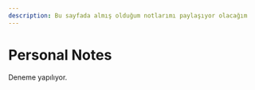 ```yaml
---
description: Bu sayfada almış olduğum notlarımı paylaşıyor olacağım
---
```


# Personal Notes

Deneme yapılıyor.


